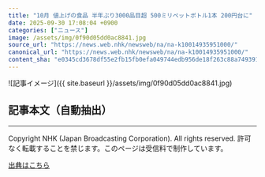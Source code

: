 ```yaml
---
title: "10月 値上げの食品 半年ぶり3000品目超 500ミリペットボトル1本 200円台に"
date: 2025-09-30 17:08:04 +0900
categories: ["ニュース"]
image: /assets/img/0f90d05dd0ac8841.jpg
source_url: "https://news.web.nhk/newsweb/na/na-k10014935951000/"
canonical_url: "https://news.web.nhk/newsweb/na/na-k10014935951000/"
content_sha: "e0345cd3678df55e2fb15fb0efa049744edb956de18f263c88a749391be7ee70"
---
```


![記事イメージ]({{ site.baseurl }}/assets/img/0f90d05dd0ac8841.jpg)

## 記事本文（自動抽出）
<div><div class="_13tndsj2"><nav aria-label="フッターサイトナビゲーション" class="_13tndsj4"></nav><hr class="esl7kn2s esl7kn1l esl7kn1n _14xli2ae"><p class="esl7kn2s esl7kn1m esl7kn1o _1yvk0f68 _1lugom81">Copyright NHK (Japan Broadcasting Corporation). All rights reserved. 許可なく転載することを禁じます。このページは受信料で制作しています。</p></div></div>

[出典はこちら](https://news.web.nhk/newsweb/na/na-k10014935951000/)
